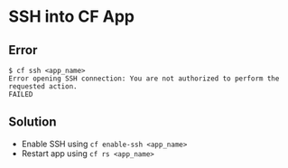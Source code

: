 # SSH into CF App

## Error
```
$ cf ssh <app_name>
Error opening SSH connection: You are not authorized to perform the requested action.
FAILED
```

## Solution
* Enable SSH using `cf enable-ssh <app_name>`
* Restart app using `cf rs <app_name>`
